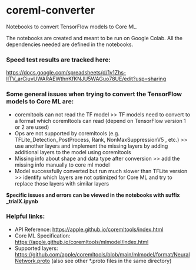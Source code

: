 # coreml-converter

Notebooks to convert TensorFlow models to Core ML.

The notebooks are created and meant to be run on Google Colab. All the dependencies needed are defined in the notebooks.

### Speed test results are tracked here:  

https://docs.google.com/spreadsheets/d/1v1Zhs-IlTV_arCiuvUWARAEWthnKfKNJU5WAGuo78UE/edit?usp=sharing


### Some general issues when trying to convert the TensorFlow models to Core ML are:

- coremltools can not read the TF model >> TF models need to convert to a format which coremltools can read (depend on TensorFlow version 1 or 2 are used)
- Ops are not supported by coremltools (e.g. TFLite_Detection_PostProcess, Rank, NonMaxSuppressionV5 , etc.) >> use another layers and implement the missing layers by adding additional layers to the model using coremltools
- Missing info about shape and data type after conversion >> add the missing info manually to core ml model
- Model successfully converted but run much slower than TFLite version >> identify which layers are not optimized for Core ML and try to replace those layers with similar layers


**Specific issues and errors can be viewed in the notebooks with suffix _trialX.ipynb**


### Helpful links:

- API Reference: https://apple.github.io/coremltools/index.html
- Core ML Specification: https://apple.github.io/coremltools/mlmodel/index.html
- Supported layers: https://github.com/apple/coremltools/blob/main/mlmodel/format/NeuralNetwork.proto (also see other *.proto files in the same directory)
